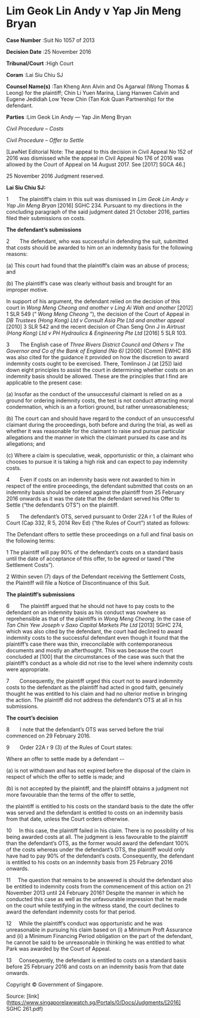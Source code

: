 # Lim Geok Lin Andy v Yap Jin Meng Bryan 



**Case Number** :Suit No 1057 of 2013 

**Decision Date** :25 November 2016 

**Tribunal/Court** :High Court 

**Coram** :Lai Siu Chiu SJ 

**Counsel Name(s)** :Tan Kheng Ann Alvin and Os Agarwal (Wong Thomas & Leong) for the plaintiff; Chin Li Yuen Marina, Liang Hanwen Calvin and Eugene Jedidiah Low Yeow Chin (Tan Kok Quan Partnership) for the defendant. 

**Parties** :Lim Geok Lin Andy — Yap Jin Meng Bryan 

_Civil Procedure_ – _Costs_ 

_Civil Procedure_ – _Offer to Settle_ 

[LawNet Editorial Note: The appeal to this decision in Civil Appeal No 152 of 2016 was dismissed while the appeal in Civil Appeal No 176 of 2016 was allowed by the Court of Appeal on 14 August 2017. See <span class="citation">[2017] SGCA 46</span>.] 

25 November 2016 Judgment reserved. 

**Lai Siu Chiu SJ:** 

1       The plaintiff’s claim in this suit was dismissed in _Lim Geok Lin Andy v Yap Jin Meng Bryan_ <span class="citation">[2016] SGHC 234</span>. Pursuant to my directions in the concluding paragraph of the said judgment dated 21 October 2016, parties filed their submissions on costs. 

**The defendant’s submissions** 

2       The defendant, who was successful in defending the suit, submitted that costs should be awarded to him on an indemnity basis for the following reasons: 

 (a) This court had found that the plaintiff’s claim was an abuse of process; and 

 (b) The plaintiff’s case was clearly without basis and brought for an improper motive. 

In support of his argument, the defendant relied on the decision of this court in _Wong Meng Cheong and another v Ling Ai Wah and another_ <span class="citation">[2012] 1 SLR 549</span> (“ _Wong Meng Cheong_ ”), the decision of the Court of Appeal in _DB Trustees (Hong Kong) Ltd v Consult Asia Pte Ltd and another appeal_ <span class="citation">[2010] 3 SLR 542</span> and the recent decision of Chan Seng Onn J in _Airtrust (Hong Kong) Ltd v PH Hydraulics & Engineering Pte Ltd_ <span class="citation">[2016] 5 SLR 103</span>. 

3       The English case of _Three Rivers District Council and Others v The Governor and Co of the Bank of England (No 6)_ [2006] (Comm) EWHC 816 was also cited for the guidance it provided on how the discretion to award indemnity costs ought to be exercised. There, Tomlinson J (at [25]) laid down eight principles to assist the court in determining whether costs on an indemnity basis should be allowed. These are the principles that I find are applicable to the present case: 


 (a) Insofar as the conduct of the unsuccessful claimant is relied on as a ground for ordering indemnity costs, the test is not conduct attracting moral condemnation, which is an a fortiori ground, but rather unreasonableness; 

 (b) The court can and should have regard to the conduct of an unsuccessful claimant during the proceedings, both before and during the trial, as well as whether it was reasonable for the claimant to raise and pursue particular allegations and the manner in which the claimant pursued its case and its allegations; and 

 (c) Where a claim is speculative, weak, opportunistic or thin, a claimant who chooses to pursue it is taking a high risk and can expect to pay indemnity costs. 

4       Even if costs on an indemnity basis were not awarded to him in respect of the entire proceedings, the defendant submitted that costs on an indemnity basis should be ordered against the plaintiff from 25 February 2016 onwards as it was the date that the defendant served his Offer to Settle (“the defendant’s OTS”) on the plaintiff. 

5       The defendant’s OTS, served pursuant to Order 22A r 1 of the Rules of Court (Cap 332, R 5, 2014 Rev Ed) (“the Rules of Court”) stated as follows: 

 The Defendant offers to settle these proceedings on a full and final basis on the following terms: 

 1 The plaintiff will pay 90% of the defendant’s costs on a standard basis until the date of acceptance of this offer, to be agreed or taxed (“the Settlement Costs”). 

 2 Within seven (7) days of the Defendant receiving the Settlement Costs, the Plaintiff will file a Notice of Discontinuance of this Suit. 

**The plaintiff’s submissions** 

6       The plaintiff argued that he should not have to pay costs to the defendant on an indemnity basis as his conduct was nowhere as reprehensible as that of the plaintiffs in _Wong Meng Cheong_. In the case of _Tan Chin Yew Joseph v Saxo Capital Markets Pte Ltd_ <span class="citation">[2013] SGHC 274</span>, which was also cited by the defendant, the court had declined to award indemnity costs to the successful defendant even though it found that the plaintiff’s case there was thin, irreconcilable with contemporaneous documents and mostly an afterthought. This was because the court concluded at [100] that the circumstances of the case was such that the plaintiff’s conduct as a whole did not rise to the level where indemnity costs were appropriate. 

7       Consequently, the plaintiff urged this court not to award indemnity costs to the defendant as the plaintiff had acted in good faith, genuinely thought he was entitled to his claim and had no ulterior motive in bringing the action. The plaintiff did not address the defendant’s OTS at all in his submissions. 

**The court’s decision** 

8       I note that the defendant’s OTS was served before the trial commenced on 29 February 2016. 

9       Order 22A r 9 (3) of the Rules of Court states: 

 Where an offer to settle made by a defendant --


 (a) is not withdrawn and has not expired before the disposal of the claim in respect of which the offer to settle is made; and 

 (b) is not accepted by the plaintiff, and the plaintiff obtains a judgment not more favourable than the terms of the offer to settle, 

 the plaintiff is entitled to his costs on the standard basis to the date the offer was served and the defendant is entitled to costs on an indemnity basis from that date, unless the Court orders otherwise. 

10     In this case, the plaintiff failed in his claim. There is no possibility of his being awarded costs at all. The judgment is less favourable to the plaintiff than the defendant’s OTS, as the former would award the defendant 100% of the costs whereas under the defendant’s OTS, the plaintiff would only have had to pay 90% of the defendant’s costs. Consequently, the defendant is entitled to his costs on an indemnity basis from 25 February 2016 onwards. 

11     The question that remains to be answered is should the defendant also be entitled to indemnity costs from the commencement of this action on 21 November 2013 until 24 February 2016? Despite the manner in which he conducted this case as well as the unfavourable impression that he made on the court while testifying in the witness stand, the court declines to award the defendant indemnity costs for that period. 

12     While the plaintiff’s conduct was opportunistic and he was unreasonable in pursuing his claim based on (i) a Minimum Proft Assurance and (ii) a Minimum Financing Period obligation on the part of the defendant, he cannot be said to be unreasonable in thinking he was entitled to what Park was awarded by the Court of Appeal. 

13     Consequently, the defendant is entitled to costs on a standard basis before 25 February 2016 and costs on an indemnity basis from that date onwards. 

 Copyright © Government of Singapore. 


Source: [link](https://www.singaporelawwatch.sg/Portals/0/Docs/Judgments/[2016] SGHC 261.pdf)
